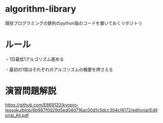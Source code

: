 # algorithm-library

競技プログラミングの鉄則のpython版のコードを置いておくリポジトリ

# ルール

・1日最低1アルゴリズム進める

・最初の1周はそれぞれのアルゴリズムの概要を押さえる

# 演習問題解説

https://github.com/E869120/kyopro-tessoku/blob/8b987f0d29d5ed04d716ac00d1c5dcc304cf4172/editorial/Editorial_All.pdf
